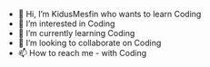 - 👋 Hi, I’m KidusMesfin who wants to learn Coding
- 👀 I’m interested in Coding
- 🌱 I’m currently learning Coding
- 💞️ I’m looking to collaborate on Coding
- 📫 How to reach me - with Coding

<!---
KidusMesfin/KidusMesfin is a ✨ special ✨ repository because its `README.md` (this file) appears on your GitHub profile.
You can click the Preview link to take a look at your changes.
--->
